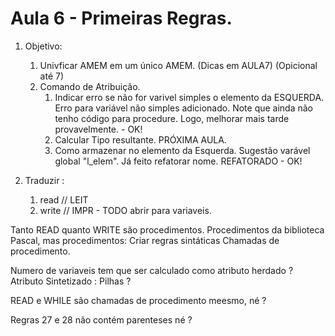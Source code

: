 # Aula 6 - Primeiras Regras. 

1. Objetivo:
   1. Univficar AMEM em um único AMEM. (Dicas em AULA7) (Opicional até 7)
   2. Comando de Atribuição.
      1. Indicar erro se não for varivel simples o elemento da ESQUERDA.
         Erro para variável não simples adicionado. Note que ainda não tenho código para procedure.
         Logo, melhorar mais tarde provavelmente. - OK!
      2. Calcular Tipo resultante. PRÓXIMA AULA.
      3. Como armazenar no elemento da Esquerda. Sugestão varável global "l_elem". 
         Já feito refatorar nome. REFATORADO - OK!

2. Traduzir :
   1. read // LEIT
   2. write // IMPR - TODO abrir para variaveis. 

Tanto READ quanto WRITE são procedimentos. Procedimentos da biblioteca Pascal, mas procedimentos:
   Criar regras sintáticas Chamadas de procedimento.


Numero de variaveis tem que ser calculado como atributo herdado ?
Atributo Sintetizado : Pilhas ?

READ e WHILE são chamadas de procedimento meesmo, né ?

Regras 27 e 28 não contém parenteses né ? 